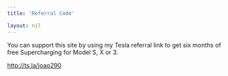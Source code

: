 ```yaml
---
title: 'Referral Code'

layout: nil
---
```


You can support this site by using my Tesla referral link to get six months of free Supercharging for Model S, X or 3.

<a href="http://ts.la/joao290">http://ts.la/joao290</a>
